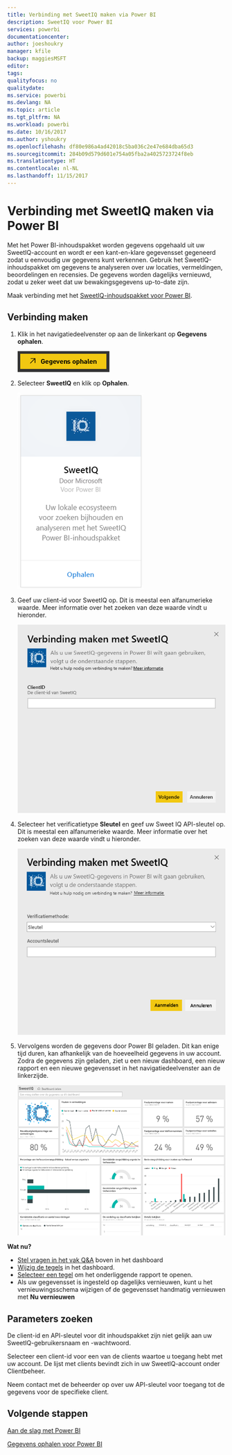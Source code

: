 ```yaml
---
title: Verbinding met SweetIQ maken via Power BI
description: SweetIQ voor Power BI
services: powerbi
documentationcenter: 
author: joeshoukry
manager: kfile
backup: maggiesMSFT
editor: 
tags: 
qualityfocus: no
qualitydate: 
ms.service: powerbi
ms.devlang: NA
ms.topic: article
ms.tgt_pltfrm: NA
ms.workload: powerbi
ms.date: 10/16/2017
ms.author: yshoukry
ms.openlocfilehash: df80e986a4ad42018c5ba036c2e47e684dba65d3
ms.sourcegitcommit: 284b09d579d601e754a05fba2a4025723724f8eb
ms.translationtype: HT
ms.contentlocale: nl-NL
ms.lasthandoff: 11/15/2017
---
```

# <a name="connect-to-sweetiq-with-power-bi"></a>Verbinding met SweetIQ maken via Power BI
Met het Power BI-inhoudspakket worden gegevens opgehaald uit uw SweetIQ-account en wordt er een kant-en-klare gegevensset gegeneerd zodat u eenvoudig uw gegevens kunt verkennen. Gebruik het SweetIQ-inhoudspakket om gegevens te analyseren over uw locaties, vermeldingen, beoordelingen en recensies. De gegevens worden dagelijks vernieuwd, zodat u zeker weet dat uw bewakingsgegevens up-to-date zijn.

Maak verbinding met het [SweetIQ-inhoudspakket voor Power BI](https://app.powerbi.com/groups/me/getdata/services/sweetiq).

## <a name="how-to-connect"></a>Verbinding maken
1. Klik in het navigatiedeelvenster op aan de linkerkant op **Gegevens ophalen**.
   
    ![](media/service-connect-to-sweetiq/getdata.png)
2. Selecteer **SweetIQ** en klik op **Ophalen**.
   
    ![](media/service-connect-to-sweetiq/sweetiq.png)
3. Geef uw client-id voor SweetIQ op. Dit is meestal een alfanumerieke waarde. Meer informatie over het zoeken van deze waarde vindt u hieronder.
   
    ![](media/service-connect-to-sweetiq/parameter.png)
4. Selecteer het verificatietype **Sleutel** en geef uw Sweet IQ API-sleutel op. Dit is meestal een alfanumerieke waarde. Meer informatie over het zoeken van deze waarde vindt u hieronder.
   
    ![](media/service-connect-to-sweetiq/credentials.png)
5. Vervolgens worden de gegevens door Power BI geladen. Dit kan enige tijd duren, kan afhankelijk van de hoeveelheid gegevens in uw account. Zodra de gegevens zijn geladen, ziet u een nieuw dashboard, een nieuw rapport en een nieuwe gegevensset in het navigatiedeelvenster aan de linkerzijde.
   
    ![](media/service-connect-to-sweetiq/dashboard.png)

**Wat nu?**

* [Stel vragen in het vak Q&A](service-q-and-a.md) boven in het dashboard
* [Wijzig de tegels](service-dashboard-edit-tile.md) in het dashboard.
* [Selecteer een tegel](service-dashboard-tiles.md) om het onderliggende rapport te openen.
* Als uw gegevensset is ingesteld op dagelijks vernieuwen, kunt u het vernieuwingsschema wijzigen of de gegevensset handmatig vernieuwen met **Nu vernieuwen**

## <a name="finding-parameters"></a>Parameters zoeken
De client-id en API-sleutel voor dit inhoudspakket zijn niet gelijk aan uw SweetIQ-gebruikersnaam en -wachtwoord.

Selecteer een client-id voor een van de clients waartoe u toegang hebt met uw account. De lijst met clients bevindt zich in uw SweetIQ-account onder Clientbeheer.

Neem contact met de beheerder op over uw API-sleutel voor toegang tot de gegevens voor de specifieke client.

## <a name="next-steps"></a>Volgende stappen
[Aan de slag met Power BI](service-get-started.md)

[Gegevens ophalen voor Power BI](service-get-data.md)

